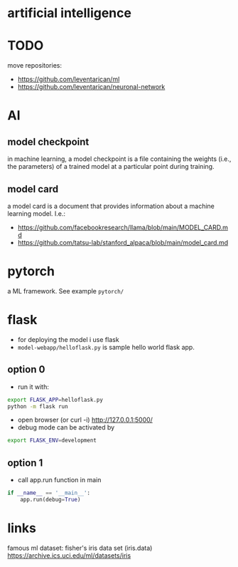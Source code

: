 # artificial intelligence

# TODO
move repositories:
* https://github.com/leventarican/ml
* https://github.com/leventarican/neuronal-network

# AI

model checkpoint
----------------
in machine learning, a model checkpoint is a file containing the weights (i.e., the parameters) of a trained model at a particular point during training.

model card
----------
a model card is a document that provides information about a machine learning model. I.e.: 
* https://github.com/facebookresearch/llama/blob/main/MODEL_CARD.md
* https://github.com/tatsu-lab/stanford_alpaca/blob/main/model_card.md

# pytorch
a ML framework. See example `pytorch/`

# flask
* for deploying the model i use flask
* `model-webapp/helloflask.py` is sample hello world flask app.

option 0
--------
* run it with:
```bash
export FLASK_APP=helloflask.py
python -m flask run
```
* open browser (or curl -i) http://127.0.0.1:5000/
* debug mode can be activated by
```bash
export FLASK_ENV=development
```

option 1
--------
* call app.run function in main
```python
if __name__ == '__main__':
    app.run(debug=True)
```

# links
famous ml dataset: fisher's iris data set (iris.data)
https://archive.ics.uci.edu/ml/datasets/iris

